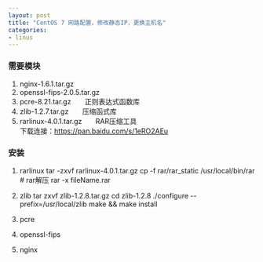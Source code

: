 ```yaml
---
layout: post
title: "CentOS 7 网路配置，修改静态IP，更换主机名"
categories:
- linus
---
```


### 需要模块 ###
1. nginx-1.6.1.tar.gz
2. openssl-fips-2.0.5.tar.gz
3. pcre-8.21.tar.gz&emsp;&emsp;正则表达式函数库
4. zlib-1.2.7.tar.gz&emsp;&emsp;压缩函式库
5. rarlinux-4.0.1.tar.gz&emsp;&emsp;RAR压缩工具<br/>
   下载连接：<a href="https://pan.baidu.com/s/1eRO2AEu">https://pan.baidu.com/s/1eRO2AEu</a>

### 安装 ####
1. rarlinux
   		tar -zxvf rarlinux-4.0.1.tar.gz
   		cp -f rar/rar_static /usr/local/bin/rar
   		# rar解压
   		rar -x fileName.rar
2. zlib
		tar zxvf zlib-1.2.8.tar.gz
		cd zlib-1.2.8
		./configure --prefix=/usr/local/zlib
		make && make install
3. pcre
		
4. openssl-fips
5. nginx
